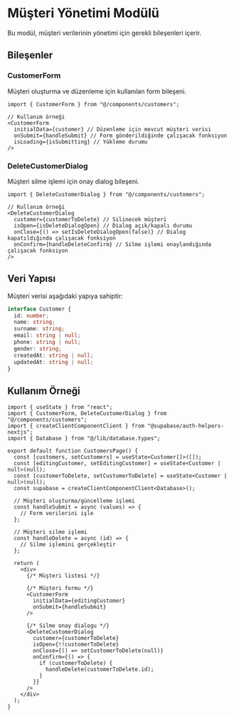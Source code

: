 # Müşteri Yönetimi Modülü

Bu modül, müşteri verilerinin yönetimi için gerekli bileşenleri içerir.

## Bileşenler

### CustomerForm

Müşteri oluşturma ve düzenleme için kullanılan form bileşeni.

```tsx
import { CustomerForm } from "@/components/customers";

// Kullanım örneği
<CustomerForm 
  initialData={customer} // Düzenleme için mevcut müşteri verisi
  onSubmit={handleSubmit} // Form gönderildiğinde çalışacak fonksiyon
  isLoading={isSubmitting} // Yükleme durumu
/>
```

### DeleteCustomerDialog

Müşteri silme işlemi için onay dialog bileşeni.

```tsx
import { DeleteCustomerDialog } from "@/components/customers";

// Kullanım örneği
<DeleteCustomerDialog
  customer={customerToDelete} // Silinecek müşteri
  isOpen={isDeleteDialogOpen} // Dialog açık/kapalı durumu
  onClose={() => setIsDeleteDialogOpen(false)} // Dialog kapatıldığında çalışacak fonksiyon
  onConfirm={handleDeleteConfirm} // Silme işlemi onaylandığında çalışacak fonksiyon
/>
```

## Veri Yapısı

Müşteri verisi aşağıdaki yapıya sahiptir:

```typescript
interface Customer {
  id: number;
  name: string;
  surname: string;
  email: string | null;
  phone: string | null;
  gender: string;
  createdAt: string | null;
  updatedAt: string | null;
}
```

## Kullanım Örneği

```tsx
import { useState } from "react";
import { CustomerForm, DeleteCustomerDialog } from "@/components/customers";
import { createClientComponentClient } from "@supabase/auth-helpers-nextjs";
import { Database } from "@/lib/database.types";

export default function CustomersPage() {
  const [customers, setCustomers] = useState<Customer[]>([]);
  const [editingCustomer, setEditingCustomer] = useState<Customer | null>(null);
  const [customerToDelete, setCustomerToDelete] = useState<Customer | null>(null);
  const supabase = createClientComponentClient<Database>();

  // Müşteri oluşturma/güncelleme işlemi
  const handleSubmit = async (values) => {
    // Form verilerini işle
  };

  // Müşteri silme işlemi
  const handleDelete = async (id) => {
    // Silme işlemini gerçekleştir
  };

  return (
    <div>
      {/* Müşteri listesi */}
      
      {/* Müşteri formu */}
      <CustomerForm 
        initialData={editingCustomer}
        onSubmit={handleSubmit}
      />
      
      {/* Silme onay dialogu */}
      <DeleteCustomerDialog
        customer={customerToDelete}
        isOpen={!!customerToDelete}
        onClose={() => setCustomerToDelete(null)}
        onConfirm={() => {
          if (customerToDelete) {
            handleDelete(customerToDelete.id);
          }
        }}
      />
    </div>
  );
}
``` 